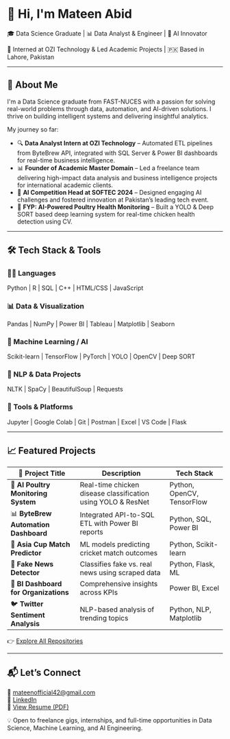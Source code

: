 
# 👋 Hi, I'm Mateen Abid  
🎓 Data Science Graduate | 📊 Data Analyst & Engineer | 🤖 AI Innovator  

💼 Interned at OZI Technology & Led Academic Projects | 🇵🇰 Based in Lahore, Pakistan  

---

## 🚀 About Me  
I'm a Data Science graduate from FAST-NUCES with a passion for solving real-world problems through data, automation, and AI-driven solutions. I thrive on building intelligent systems and delivering insightful analytics.

My journey so far:  
- 🔍 **Data Analyst Intern at OZI Technology** – Automated ETL pipelines from ByteBrew API, integrated with SQL Server & Power BI dashboards for real-time business intelligence.  
- 📊 **Founder of Academic Master Domain** – Led a freelance team delivering high-impact data analysis and business intelligence projects for international academic clients.  
- 🧠 **AI Competition Head at SOFTEC 2024** – Designed engaging AI challenges and fostered innovation at Pakistan’s leading tech event.  
- 🐔 **FYP: AI-Powered Poultry Health Monitoring** – Built a YOLO & Deep SORT based deep learning system for real-time chicken health detection using CV.  

---

## 🛠️ Tech Stack & Tools  

### 👨‍💻 Languages  
Python | R | SQL | C++ | HTML/CSS | JavaScript  

### 📊 Data & Visualization  
Pandas | NumPy | Power BI | Tableau | Matplotlib | Seaborn  

### 🤖 Machine Learning / AI  
Scikit-learn | TensorFlow | PyTorch | YOLO | OpenCV | Deep SORT  

### 🧠 NLP & Data Projects  
NLTK | SpaCy | BeautifulSoup | Requests  

### 🧰 Tools & Platforms  
Jupyter | Google Colab | Git | Postman | Excel | VS Code | Flask  

---

## 📈 Featured Projects  

| 🚀 Project Title | Description | Tech Stack |
|------------------|-------------|------------|
| 🐔 **AI Poultry Monitoring System** | Real-time chicken disease classification using YOLO & ResNet | Python, OpenCV, TensorFlow |
| 📊 **ByteBrew Automation Dashboard** | Integrated API-to-SQL ETL with Power BI reports | Python, SQL, Power BI |
| 🏏 **Asia Cup Match Predictor** | ML models predicting cricket match outcomes | Python, Scikit-learn |
| 📰 **Fake News Detector** | Classifies fake vs. real news using scraped data | Python, Flask, ML |
| 💼 **BI Dashboard for Organizations** | Comprehensive insights across KPIs | Power BI, Excel |
| 🐦 **Twitter Sentiment Analysis** | NLP-based analysis of trending topics | Python, NLP, Matplotlib |

👉 [Explore All Repositories](https://github.com/Mateen-Abid?tab=repositories)

---

## 📬 Let’s Connect  

📧 mateenofficial42@gmail.com  
🔗 [LinkedIn](https://www.linkedin.com/in/mateen-abid-77a5ba246)  
📄 [View Resume (PDF)](mailto:mateenofficial42@gmail.com)  

💡 Open to freelance gigs, internships, and full-time opportunities in Data Science, Machine Learning, and AI Engineering.

